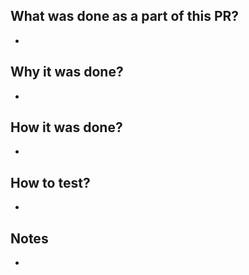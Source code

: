## What was done as a part of this PR?

-

## Why it was done?

-

## How it was done?

-

## How to test?

-

## Notes

-
